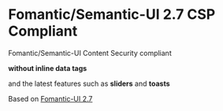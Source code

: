 # Fomantic/Semantic-UI 2.7 CSP Compliant

Fomantic/Semantic-UI Content Security compliant

**without inline data tags** 

and the latest features such as **sliders** and **toasts**

Based on  [Fomantic-UI 2.7](https://fomantic-ui.com/introduction/new.html)



